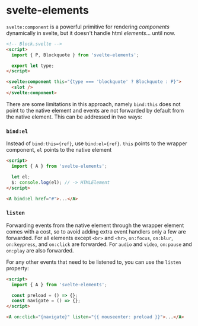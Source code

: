 # svelte-elements

`svelte:component` is a powerful primitive for rendering _components_ dynamically in svelte, but it doesn't handle html _elements_... until now.

```html
<!-- Block.svelte -->
<script>
  import { P, Blockquote } from 'svelte-elements';

  export let type;
</script>

<svelte:component this="{type === 'blockquote' ? Blockquote : P}">
  <slot />
</svelte:component>
```

There are some limitations in this approach, namely `bind:this` does not point to the native element and events are not forwarded by default from the native element. This can be addressed in two ways:

### `bind:el`

Instead of `bind:this={ref}`, use `bind:el={ref}`. `this` points to the wrapper component, `el` points to the native element

```html
<script>
  import { A } from 'svelte-elements';

  let el;
  $: console.log(el); // -> HTMLElement
</script>

<A bind:el href="#">...</A>
```

### `listen`

Forwarding events from the native element through the wrapper element comes with a cost, so to avoid adding extra event handlers only a few are forwarded. For all elements except `<br>` and `<hr>`, `on:focus`, `on:blur`, `on:keypress`, and `on:click` are forwarded. For `audio` and `video`, `on:pause` and `on:play` are also forwarded.

For any other events that need to be listened to, you can use the `listen` property:

```html
<script>
  import { A } from 'svelte-elements';

  const preload = () => {};
  const navigate = () => {};
</script>

<A on:click="{navigate}" listen="{{ mouseenter: preload }}">...</A>
```
